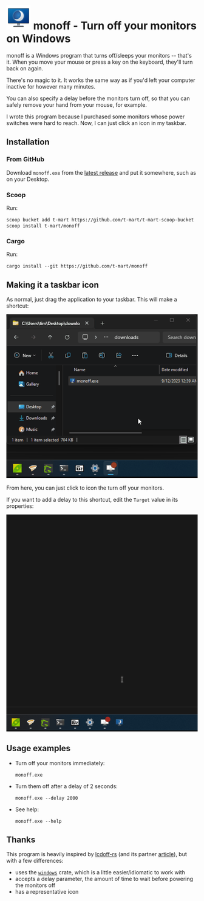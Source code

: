 # ![monoff](docs/monoff.png) monoff - Turn off your monitors on Windows

monoff is a Windows program that turns off/sleeps your monitors -- that's it. When you
move your mouse or press a key on the keyboard, they'll turn back on again.

There's no magic to it. It works the same way as if you'd left your computer
inactive for however many minutes.

You can also specify a delay before the monitors turn off, so that you can
safely remove your hand from your mouse, for example.

I wrote this program because I purchased some monitors whose power switches
were hard to reach. Now, I can just click an icon in my taskbar.

## Installation

### From GitHub

Download `monoff.exe` from the [latest
release](https://github.com/t-mart/monoff/releases/latest) and put it somewhere,
such as on your Desktop.

### Scoop

Run:

```shell
scoop bucket add t-mart https://github.com/t-mart/t-mart-scoop-bucket
scoop install t-mart/monoff
```

### Cargo

Run:

```shell
cargo install --git https://github.com/t-mart/monoff
```

## Making it a taskbar icon

As normal, just drag the application to your taskbar. This will make a shortcut:

![add to taskbar](/docs/add-to-taskbar.gif)

From here, you can just click to icon the turn off your monitors.

If you want to add a delay to this shortcut, edit the `Target` value in its properties:

![edit shortcut arguments](/docs/shortcut-arguments.gif)

## Usage examples

- Turn off your monitors immediately:

  ```shell
  monoff.exe
  ```

- Turn them off after a delay of 2 seconds:

  ```shell
  monoff.exe --delay 2000
  ```

- See help:

  ```shell
  monoff.exe --help
  ```

## Thanks

This program is heavily inspired by [lcdoff-rs](https://github.com/Gekkio/lcdoff-rs) (and its partner [article](https://gekkio.fi/blog/2014/calling-win32-api-with-rust-ffi/)), but with a few differences:

- uses the [`windows`](https://crates.io/crates/windows) crate, which is a
  little easier/idiomatic to work with
- accepts a delay parameter, the amount of time to wait before powering the monitors off
- has a representative icon
